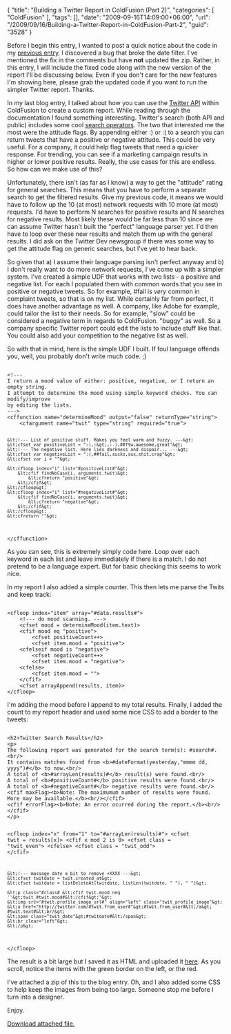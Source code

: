 {
	"title": "Building a Twitter Report in ColdFusion (Part 2)",
	"categories": [
		"ColdFusion"
	],
	"tags": [],
	"date": "2009-09-16T14:09:00+06:00",
	"url": "/2009/09/16/Building-a-Twitter-Report-in-ColdFusion-Part-2",
	"guid": "3528"
}

Before I begin this entry, I wanted to post a quick notice about the code in my <a href="http://www.raymondcamden.com/index.cfm/2009/9/14/Building-a-Twitter-Report-in-ColdFusion">previous entry</a>. I discovered a bug that broke the date filter. I've mentioned the fix in the comments but have <b>not</b> updated the zip. Rather, in this entry, I will include the fixed code along with the new version of the report I'll be discussing below. Even if you don't care for the new features I'm showing here, please grab the updated code if you want to run the simpler Twitter report. Thanks.
<!--more-->
In my last blog entry, I talked about how you can use the <a href="http://apiwiki.twitter.com/">Twitter API</a> within ColdFusion to create a custom report. While reading through the documentation I found something interesting. Twitter's search (both API and public) includes some cool <a href="http://search.twitter.com/operators">search operators</a>. The two that interested me the most were the attitude flags. By appending either :) or :( to a search you can return tweets that have a positive or negative attitude. This could be very useful. For a company, it could help flag tweets that need a quicker response. For trending, you can see if a marketing campaign results in higher or lower positive results. Really, the use cases for this are endless. So how can we make use of this?

Unfortunately, there isn't (as far as I know) a way to get the "attitude" rating for general searches. This means that you have to perform a separate search to get the filtered results. Give my previous code, it means we would have to follow up the 10 (at most) network requests with 10 more (at most) requests. I'd have to perform N searches for positive results and N searches for negative results. Most likely these would be far less than 10 since we can assume Twitter hasn't built the "perfect" language parser yet. I'd then have to loop over these new results and match them up with the general results. I did ask on the Twitter Dev newsgroup if there was some way to get the attitude flag on generic searches, but I've yet to hear back.

So given that a) I assume their language parsing isn't perfect anyway and b) I don't really want to do more network requests, I've come up with a simpler system. I've created a simple UDF that works with two lists - a positive and negative list. For each I populated them with common words that you see in positive or negative tweets. So for example, #fail is <i>very</i> common in complaint tweets, so that is on my list. While certainly far from perfect, it does have another advantage as well. A company, like Adobe for example, could tailor the list to their needs. So for example, "slow" could be considered a negative term in regards to ColdFusion. "buggy" as well. So a company specific Twitter report could edit the lists to include stuff like that. You could also add your competition to the negative list as well. 

So with that in mind, here is the simple UDF I built. If foul language offends you, well, you probably don't write much code. ;)

<code>
&lt;!---
I return a mood value of either: positive, negative, or I return an empty string.
I attempt to determine the mood using simple keyword checks. You can modify/improve
by editing the lists.
---&gt;
&lt;cffunction name="determineMood" output="false" returnType="string"&gt;
	&lt;cfargument name="twit" type="string" required="true"&gt;

	&lt;!--- List of positive stuff. Makes you feel warm and fuzzy. ---&gt;
	&lt;cfset var positiveList = ":),:&gt;,:-),##ftw,awesome,great"&gt;
	&lt;!--- The negative list. Here lies darkness and dispair... ---&gt;
	&lt;cfset var negativeList = ":(,##fail,sucks,sux,shit,crap"&gt;
	&lt;cfset var i = ""&gt;
	
	&lt;cfloop index="i" list="#positiveList#"&gt;
		&lt;cfif findNoCase(i, arguments.twit)&gt;
			&lt;cfreturn "positive"&gt;
		&lt;/cfif&gt;
	&lt;/cfloop&gt;
	&lt;cfloop index="i" list="#negativeList#"&gt;
		&lt;cfif findNoCase(i, arguments.twit)&gt;
			&lt;cfreturn "negative"&gt;
		&lt;/cfif&gt;
	&lt;/cfloop&gt;
	&lt;cfreturn ""&gt;
&lt;/cffunction&gt;
</code>

As you can see, this is extremely simply code here. Loop over each keyword in each list and leave immediately if there is a match. I do not pretend to be a language expert. But for basic checking this seems to work nice.

In my report I also added a simple counter. This then lets me parse the Twits and keep track:

<code>
&lt;cfloop index="item" array="#data.results#"&gt;
	&lt;!--- do mood scanning. ---&gt;
	&lt;cfset mood = determineMood(item.text)&gt;
	&lt;cfif mood eq "positive"&gt;
		&lt;cfset positiveCount++&gt;
		&lt;cfset item.mood = "positive"&gt;
	&lt;cfelseif mood is "negative"&gt;
		&lt;cfset negativeCount++&gt;				
		&lt;cfset item.mood = "negative"&gt;
	&lt;cfelse&gt;
		&lt;cfset item.mood = ""&gt;
	&lt;/cfif&gt;
	&lt;cfset arrayAppend(results, item)&gt;
&lt;/cfloop&gt;
</code>

I'm adding the mood before I append to my total results. Finally, I added the count to my report header and used some nice CSS to add a border to the tweets:

<code>
&lt;h2&gt;Twitter Search Results&lt;/h2&gt;
&lt;p&gt;
The following report was generated for the search term(s): #search#.&lt;br/&gt;
It contains matches found from &lt;b&gt;#dateFormat(yesterday,"mmmm dd, yyyy")#&lt;/b&gt; to now.&lt;br/&gt;
A total of &lt;b&gt;#arrayLen(results)#&lt;/b&gt; result(s) were found.&lt;br/&gt;
A total of &lt;b&gt;#positiveCount#&lt;/b&gt; positive results were found.&lt;br/&gt;
A total of &lt;b&gt;#negativeCount#&lt;/b&gt; negative results were found.&lt;br/&gt;
&lt;cfif maxFlag&gt;&lt;b&gt;Note: The maximumum number of results were found. More may be available.&lt;/b&gt;&lt;br/&gt;&lt;/cfif&gt;
&lt;cfif errorFlag&gt;&lt;b&gt;Note: An error ocurred during the report.&lt;/b&gt;&lt;br/&gt;&lt;/cfif&gt;
&lt;/p&gt;

&lt;cfloop index="x" from="1" to="#arrayLen(results)#"&gt;
	&lt;cfset twit = results[x]&gt;
	&lt;cfif x mod 2 is 0&gt;
		&lt;cfset class = "twit_even"&gt;
	&lt;cfelse&gt;
		&lt;cfset class = "twit_odd"&gt;
	&lt;/cfif&gt;
	
	&lt;!--- massage date a bit to remove +XXXX ---&gt;
	&lt;cfset twitdate = twit.created_at&gt;
	&lt;cfset twitdate = listDeleteAt(twitdate, listLen(twitdate, " "), " ")&gt;
	
	&lt;p class="#class# &lt;cfif twit.mood neq ''&gt;twit_#twit.mood#&lt;/cfif&gt;"&gt;
	&lt;img src="#twit.profile_image_url#" align="left" class="twit_profile_image"&gt;
	&lt;a href="http://twitter.com/#twit.from_user#"&gt;#twit.from_user#&lt;/a&gt; #twit.text#&lt;br/&gt;
	&lt;span class="twit_date"&gt;#twitdate#&lt;/span&gt;
	&lt;br clear="left"&gt;
	&lt;/p&gt;
&lt;/cfloop&gt;
</code>

The result is a bit large but I saved it as HTML and uploaded it <a href="http://www.coldfusionjedi.com/downloads/report2.html">here</a>. As you scroll, notice the items with the green border on the left, or the red. 

I've attached a zip of this to the blog entry. Oh, and I also added some CSS to help keep the images from being too large. Someone stop me before I turn into a designer.

Enjoy.<p><a href='enclosures/C%3A%5Chosts%5C2009%2Ecoldfusionjedi%2Ecom%5Cenclosures%2Ftwitterreport%2Ezip'>Download attached file.</a></p>